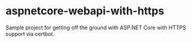 # aspnetcore-webapi-with-https
Sample project for getting off the ground with ASP.NET Core with HTTPS support via certbot.
